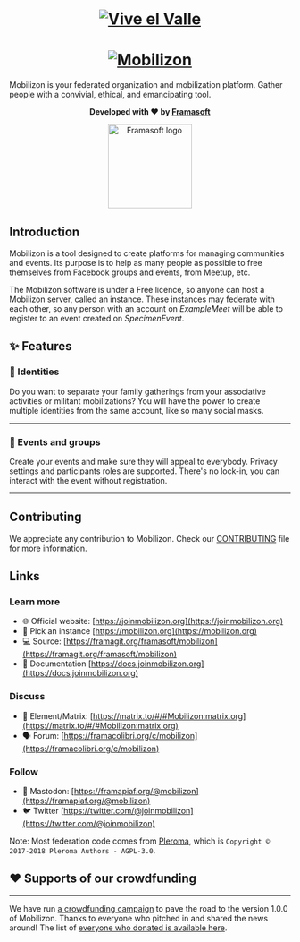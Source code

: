 <h1 align="center">
  <a href="https://vive.elvalledigital.es/">
    <img src="https://vive.elvalledigital.es/img/viveelvalle_logo.png" alt="Vive el Valle">
  </a>
</h1>
<h1 align="center">
  <a href="https://joinmobilizon.org">
    <img src="https://lutim.cpy.re/qVYC86G9.png" alt="Mobilizon">
  </a>
</h1>

Mobilizon is your federated organization and mobilization platform. Gather people with a convivial, ethical, and emancipating tool.

<p align="center">
  <strong>Developed with ♥ by <a href="https://framasoft.org">Framasoft</a></strong>
</p>

<p align="center">
  <a href="https://framasoft.org">
    <img width="150px" src="https://framasoft.org/nav/img/logo.svg" alt="Framasoft logo"/>
  </a>
</p>

## Introduction

Mobilizon is a tool designed to create platforms for managing communities and events. Its purpose is to help as many people as possible to free themselves from Facebook groups and events, from Meetup, etc.

The Mobilizon software is under a Free licence, so anyone can host a Mobilizon server, called an instance. These instances may federate with each other, so any person with an account on *ExampleMeet* will be able to register to an event created on *SpecimenEvent*.

## ✨ Features

### 👤 Identities

Do you want to separate your family gatherings from your associative activities or militant mobilizations?
You will have the power to create multiple identities from the same account, like so many social masks.

---

### 📅 Events and groups

Create your events and make sure they will appeal to everybody. 
Privacy settings and participants roles are supported.
There's no lock-in, you can interact with the event without registration.

---

## Contributing

We appreciate any contribution to Mobilizon. Check our [CONTRIBUTING](CONTRIBUTING.md) file for more information.

## Links

### Learn more
  * 🌐 Official website: [https://joinmobilizon.org](https://joinmobilizon.org)
  * 🔢 Pick an instance [https://mobilizon.org](https://mobilizon.org)
  * 💻 Source: [https://framagit.org/framasoft/mobilizon](https://framagit.org/framasoft/mobilizon)
  * 📜 Documentation [https://docs.joinmobilizon.org](https://docs.joinmobilizon.org)
  
### Discuss
  * 💬 Element/Matrix: [https://matrix.to/#/#Mobilizon:matrix.org](https://matrix.to/#/#Mobilizon:matrix.org)
  * 🗣️ Forum: [https://framacolibri.org/c/mobilizon](https://framacolibri.org/c/mobilizon)

### Follow
  * 🐘 Mastodon: [https://framapiaf.org/@mobilizon](https://framapiaf.org/@mobilizon)
  * 🐦 Twitter [https://twitter.com/@joinmobilizon](https://twitter.com/@joinmobilizon)
  
Note: Most federation code comes from [Pleroma](https://pleroma.social), which is `Copyright © 2017-2018 Pleroma Authors - AGPL-3.0`.


## ❤️ Supports of our crowdfunding
---

We have run [a crowdfunding campaign](https://framablog.org/2019/05/14/mobilizon-lets-finance-a-software-to-free-our-events-from-facebook/) to pave the road to the version 1.0.0 of Mobilizon. Thanks to everyone who pitched in and shared the news around! The list of [everyone who donated is available here](https://joinmobilizon.org/hall-of-fame).
